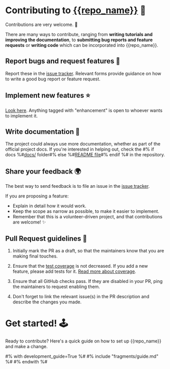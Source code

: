 <!--
{{_origin|skeleton_notice(snref=snref, srev=srev)}}
-->
# Contributing to [{{repo_name}}]({{repo_url}}) 🎉
Contributions are very welcome. 🚀

There are many ways to contribute, ranging from **writing tutorials and improving the documentation**, to **submitting bug reports and feature requests** or **writing code** which can be incorporated into {{repo_name}}.

## Report bugs and request features 🐛
Report these in the [issue tracker]({{repo_url}}/issues).
Relevant forms provide guidance on how to write a good bug report or feature request.

## Implement new features ⭐
[Look here]({{repo_url}}/issues?q=is%3Aopen+label%3Aenhancement+sort%3Aupdated-desc).
Anything tagged with "enhancement" is open to whoever wants to implement it.

## Write documentation 📖
The project could always use more documentation, whether as part of the official project
docs. If you're interested in helping out, check the #% if docs %#[docs/]({{repo_url}}/tree/HEAD/docs)
folder#% else %#[README file]({{repo_url}}/tree/HEAD/README.md)#% endif %# in the repository.

## Share your feedback 🌍
The best way to send feedback is to file an issue in the [issue tracker]({{repo_url}}).

If you are proposing a feature:

-   Explain in detail how it would work.
-   Keep the scope as narrow as possible, to make it easier to implement.
-   Remember that this is a volunteer-driven project, and that contributions are
    welcome! ✨

## Pull Request guidelines 📝
1. Initially mark the PR as a draft, so that the maintainers know that you are making final touches.

1. Ensure that the [test coverage]({{coverage_url}}) is not decreased. If you add a new feature, please add tests for it. [Read more about coverage](https://coverage.readthedocs.io/en/latest/index.html).

1. Ensure that all GitHub checks pass. If they are disabled in your PR, ping the maintainers to request enabling them.

1. Don't forget to link the relevant issue(s) in the PR description and describe the changes you made.

# Get started! 🕹️

Ready to contribute? Here's a quick guide on how to set up {{repo_name}} and make a change.

#% with development_guide=True %#
#% include "fragments/guide.md" %#
#% endwith %#
